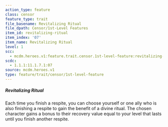 ```yaml
---
action_type: feature
class: censor
feature_type: trait
file_basename: Revitalizing Ritual
file_dpath: Censor/1st-Level Features
item_id: revitalizing-ritual
item_index: '07'
item_name: Revitalizing Ritual
level: 1
scc:
  - mcdm.heroes.v1:feature.trait.censor.1st-level-feature:revitalizing-ritual
scdc:
  - 1.1.1:11.1.7.1:07
source: mcdm.heroes.v1
type: feature/trait/censor/1st-level-feature
---
```


##### Revitalizing Ritual

Each time you finish a respite, you can choose yourself or one ally who is also finishing a respite to gain the benefit of a divine ritual. The chosen character gains a bonus to their recovery value equal to your level that lasts until you finish another respite.

